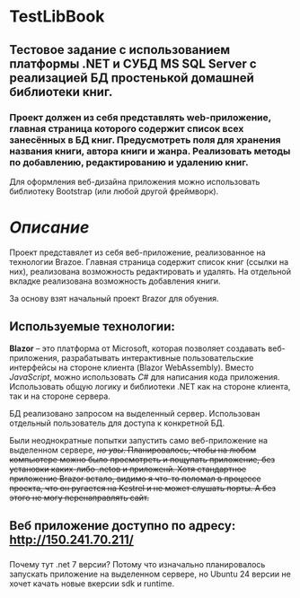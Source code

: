 # TestLibBook

## Тестовое задание с использованием платформы .NET и СУБД MS SQL Server с реализацией БД простенькой домашней библиотеки книг.

### Проект должен из себя представлять web-приложение, главная страница которого содержит список всех занесённых в БД книг. Предусмотреть поля для хранения названия книги, автора книги и жанра. Реализовать методы по добавлению, редактированию и удалению книг.

Для оформления веб-дизайна приложения можно использовать библиотеку Bootstrap (или любой другой фреймворк).

# *Описание*

Проект представялет из себя веб-приложение, реализованное на технологии Brazoe. Главная страница содержит список книг (ссылки на них), реализована возможность редактировать и удалять. На отдельной вкладке реализована возможность добавления книги.

За основу взят начальный проект Brazor для обуения. 

## Используемые технологии:
**Blazor** – это платформа от Microsoft, которая позволяет создавать веб-приложения, разрабатывать интерактивные пользовательские интерфейсы на стороне клиента (Blazor WebAssembly).
Вместо *JavaScript*, можно использовать *C#* для написания кода приложения.
Использовать общую логику и библиотеки .NET как на стороне клиента, так и на стороне сервера.

БД реализовано запросом на выделенный сервер. Использован отдельный пользователь для доступа к конкретной БД.

Были неоднократные попытки запустить само веб-приложение на выделенном сервере, ~~*но увы*.
Планировалось, чтобы на любом компьютере можно было просмотреть и пощупать приложение, без установки каких-либо .netов и приложенй.
Хотя стандартное приложение Brazor встало, видимо я что-то поломал в процессе проекта, что он ругается на Kestrel и не может слушать порты. А без этого не могу перенаправлять сайт.~~


## Веб приложение доступно по адресу: http://150.241.70.211/

### 
Почему тут .net 7 версии? Потому что изначально планировалось запускать приложение на выделенном сервере, но Ubuntu 24 версии не хочет качать новые вкерсии sdk и runtime.